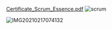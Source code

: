 [Certificate_Scrum_Essence.pdf](https://github.com/PhucDuong-SSS/Scrum/files/5989172/Certificate_Scrum_Essence.pdf)
![scrum](https://user-images.githubusercontent.com/68527941/108074885-459c1c80-709c-11eb-8d1e-d2e937cf21ad.PNG)

![IMG20210217074132](https://user-images.githubusercontent.com/68527941/108140220-3779ea80-70f4-11eb-9e21-964e9c0dae11.jpg)


